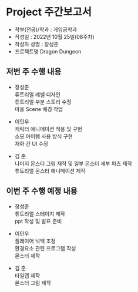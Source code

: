 # Project 주간보고서

- 학부(전공)/학과 : 게임공학과  
- 작성일 : 2022년 10월 25일(08주차)  
- 작성자 성명 : 장성준  
- 프로젝트명 Dragon Dungeon  

## 저번 주 수행 내용
- 장성준  
튜토리얼 레벨 디자인  
튜토리얼 부분 스토리 수정  
마을 Scene 배경 작업  

- 이민우  
캐릭터 애니메이션 적용 및 구현  
소모 아이템 사용 방식 구현  
재화 칸 UI 수정  

- 김 준  
나머지 몬스터 그림 제작 및 일부 몬스터 세부 파츠 제작  
튜토리얼 몬스터 애니메이션 제작  

## 이번 주 수행 예정 내용
- 장성준  
튜토리얼 스테이지 제작  
ppt 작성 및 발표 준비  

- 이민우  
플레이어 넉백 조정  
환경요소 관련 프로그램 작성  
몬스터 제작  

- 김 준  
타일맵 제작  
몬스터 그림 제작  
